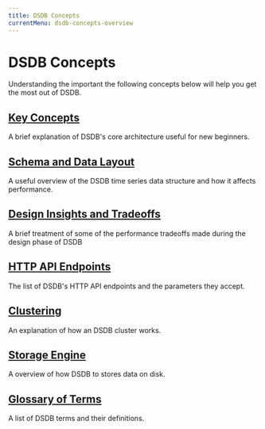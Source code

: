 ```yaml
---
title: DSDB Concepts
currentMenu: dsdb-concepts-overview
---
```


# DSDB Concepts

Understanding the important the following concepts below will help you get the most out of DSDB.

## [Key Concepts](/dsdb/v1.0/concepts/key_concepts/)

A brief explanation of DSDB's core architecture useful for new beginners.

## [Schema and Data Layout](/dsdb/v1.0/concepts/schema_and_data_layout/)

A useful overview of the DSDB time series data structure and how it affects performance.

## [Design Insights and Tradeoffs](/dsdb/v1.0/concepts/schema_and_data_layout/)

A brief treatment of some of the performance tradeoffs made during the design phase of DSDB 

## [HTTP API Endpoints](/dsdb/v1.0/concepts/api/)

The list of DSDB's HTTP API endpoints and the parameters they accept.

## [Clustering](/dsdb/v1.0/concepts/clustering/)

An explanation of how an DSDB cluster works.

## [Storage Engine](/dsdb/v1.0/concepts/storage_engine/)

A overview of how DSDB to stores data on disk.

## [Glossary of Terms](/dsdb/v1.0/concepts/glossary/)

A list of DSDB terms and their definitions.
